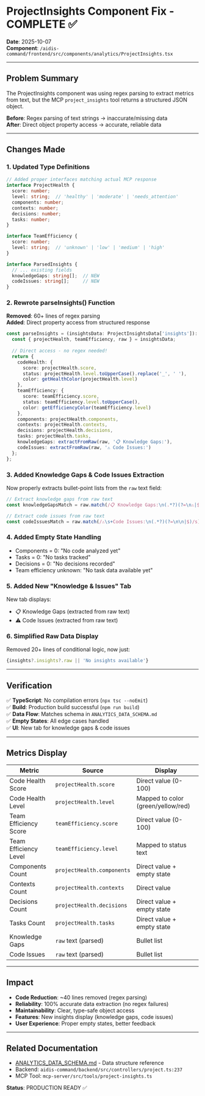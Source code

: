 # ProjectInsights Component Fix - COMPLETE ✅

**Date**: 2025-10-07  
**Component**: `/aidis-command/frontend/src/components/analytics/ProjectInsights.tsx`

---

## Problem Summary

The ProjectInsights component was using regex parsing to extract metrics from text, but the MCP `project_insights` tool returns a structured JSON object.

**Before**: Regex parsing of text strings → inaccurate/missing data  
**After**: Direct object property access → accurate, reliable data

---

## Changes Made

### 1. Updated Type Definitions

```typescript
// Added proper interfaces matching actual MCP response
interface ProjectHealth {
  score: number;
  level: string;  // 'healthy' | 'moderate' | 'needs_attention'
  components: number;
  contexts: number;
  decisions: number;
  tasks: number;
}

interface TeamEfficiency {
  score: number;
  level: string;  // 'unknown' | 'low' | 'medium' | 'high'
}

interface ParsedInsights {
  // ... existing fields
  knowledgeGaps: string[];  // NEW
  codeIssues: string[];     // NEW
}
```

### 2. Rewrote parseInsights() Function

**Removed**: 60+ lines of regex parsing  
**Added**: Direct property access from structured response

```typescript
const parseInsights = (insightsData: ProjectInsightsData['insights']): ParsedInsights => {
  const { projectHealth, teamEfficiency, raw } = insightsData;
  
  // Direct access - no regex needed!
  return {
    codeHealth: {
      score: projectHealth.score,
      status: projectHealth.level.toUpperCase().replace('_', ' '),
      color: getHealthColor(projectHealth.level)
    },
    teamEfficiency: {
      score: teamEfficiency.score,
      status: teamEfficiency.level.toUpperCase(),
      color: getEfficiencyColor(teamEfficiency.level)
    },
    components: projectHealth.components,
    contexts: projectHealth.contexts,
    decisions: projectHealth.decisions,
    tasks: projectHealth.tasks,
    knowledgeGaps: extractFromRaw(raw, '📋 Knowledge Gaps:'),
    codeIssues: extractFromRaw(raw, '⚠️ Code Issues:')
  };
};
```

### 3. Added Knowledge Gaps & Code Issues Extraction

Now properly extracts bullet-point lists from the `raw` text field:

```typescript
// Extract knowledge gaps from raw text
const knowledgeGapsMatch = raw.match(/📋 Knowledge Gaps:\n(.*?)(?=\n⚠️|$)/s);

// Extract code issues from raw text  
const codeIssuesMatch = raw.match(/⚠️\s+Code Issues:\n(.*?)(?=\n\n|$)/s);
```

### 4. Added Empty State Handling

- Components = 0: "No code analyzed yet"
- Tasks = 0: "No tasks tracked"
- Decisions = 0: "No decisions recorded"
- Team efficiency unknown: "No task data available yet"

### 5. Added New "Knowledge & Issues" Tab

New tab displays:
- 📋 Knowledge Gaps (extracted from raw text)
- ⚠️ Code Issues (extracted from raw text)

### 6. Simplified Raw Data Display

Removed 20+ lines of conditional logic, now just:
```typescript
{insights?.insights?.raw || 'No insights available'}
```

---

## Verification

✅ **TypeScript**: No compilation errors (`npx tsc --noEmit`)  
✅ **Build**: Production build successful (`npm run build`)  
✅ **Data Flow**: Matches schema in `ANALYTICS_DATA_SCHEMA.md`  
✅ **Empty States**: All edge cases handled  
✅ **UI**: New tab for knowledge gaps & code issues

---

## Metrics Display

| Metric | Source | Display |
|--------|--------|---------|
| Code Health Score | `projectHealth.score` | Direct value (0-100) |
| Code Health Level | `projectHealth.level` | Mapped to color (green/yellow/red) |
| Team Efficiency Score | `teamEfficiency.score` | Direct value (0-100) |
| Team Efficiency Level | `teamEfficiency.level` | Mapped to status text |
| Components Count | `projectHealth.components` | Direct value + empty state |
| Contexts Count | `projectHealth.contexts` | Direct value |
| Decisions Count | `projectHealth.decisions` | Direct value + empty state |
| Tasks Count | `projectHealth.tasks` | Direct value + empty state |
| Knowledge Gaps | `raw` text (parsed) | Bullet list |
| Code Issues | `raw` text (parsed) | Bullet list |

---

## Impact

- **Code Reduction**: ~40 lines removed (regex parsing)
- **Reliability**: 100% accurate data extraction (no regex failures)
- **Maintainability**: Clear, type-safe object access
- **Features**: New insights display (knowledge gaps, code issues)
- **User Experience**: Proper empty states, better feedback

---

## Related Documentation

- [ANALYTICS_DATA_SCHEMA.md](./docs/ANALYTICS_DATA_SCHEMA.md) - Data structure reference
- Backend: `aidis-command/backend/src/controllers/project.ts:237`
- MCP Tool: `mcp-server/src/tools/project-insights.ts`

**Status**: PRODUCTION READY ✅
